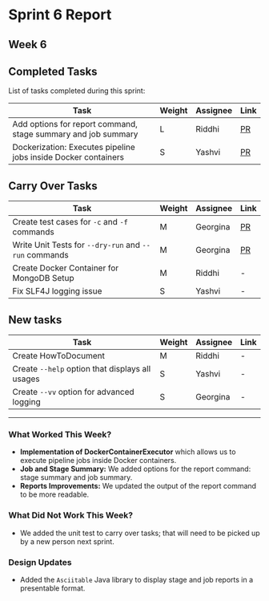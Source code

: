 # Sprint 6 Report

## Week 6

## Completed Tasks

List of tasks completed during this sprint:

| Task                                                            | Weight | Assignee | Link                                                      |
|-----------------------------------------------------------------|--------|----------|-----------------------------------------------------------|
| Add options for report command, stage summary and job summary   | L      | Riddhi   | [PR](https://github.com/CS6510-SEA-SP25/t2-cicd/pull/65)  |
| Dockerization: Executes pipeline jobs inside Docker containers  | S      | Yashvi   | [PR](https://github.com/CS6510-SEA-SP25/t2-cicd/pull/63)  |

## Carry Over Tasks

| Task                                                  | Weight | Assignee | Link                                                     |
|-------------------------------------------------------|--------|----------|----------------------------------------------------------|
| Create test cases for `-c` and `-f` commands          | M      | Georgina | [PR](https://github.com/CS6510-SEA-SP25/t2-cicd/pull/28) |
| Write Unit Tests for `--dry-run` and `--run` commands | M      | Georgina | [PR](https://github.com/CS6510-SEA-SP25/t2-cicd/pull/51) |
| Create Docker Container for MongoDB Setup             | M      | Riddhi   | -                                                        |
| Fix SLF4J logging issue                               | S      | Yashvi   | -                                                        |


## New tasks

| Task                                             | Weight | Assignee | Link |
|--------------------------------------------------|--------|----------|------|
| Create HowToDocument                             | M      | Riddhi   | -    |
| Create `--help` option that displays all usages  | S      | Yashvi   | -    |
| Create `--vv` option for advanced logging        | S      | Georgina | -    |

---

### What Worked This Week?

- **Implementation of DockerContainerExecutor** which allows us to execute pipeline jobs inside Docker containers.
- **Job and Stage Summary:** We added options for the report command: stage summary and job summary.
- **Reports Improvements:** We updated the output of the report command to be more readable.

### What Did Not Work This Week?

- We added the unit test to carry over tasks; that will need to be picked up by a new person next sprint.

### Design Updates

- Added the `Asciitable` Java library to display stage and job reports in a presentable format.